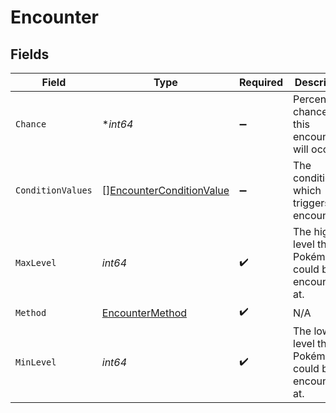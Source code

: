 # Encounter


## Fields

| Field                                                                       | Type                                                                        | Required                                                                    | Description                                                                 |
| --------------------------------------------------------------------------- | --------------------------------------------------------------------------- | --------------------------------------------------------------------------- | --------------------------------------------------------------------------- |
| `Chance`                                                                    | **int64*                                                                    | :heavy_minus_sign:                                                          | Percent chance that this encounter will occur.                              |
| `ConditionValues`                                                           | [][EncounterConditionValue](../../models/shared/encounterconditionvalue.md) | :heavy_minus_sign:                                                          | The condition which triggers this encounter.                                |
| `MaxLevel`                                                                  | *int64*                                                                     | :heavy_check_mark:                                                          | The highest level the Pokémon could be encountered at.                      |
| `Method`                                                                    | [EncounterMethod](../../models/shared/encountermethod.md)                   | :heavy_check_mark:                                                          | N/A                                                                         |
| `MinLevel`                                                                  | *int64*                                                                     | :heavy_check_mark:                                                          | The lowest level the Pokémon could be encountered at.                       |